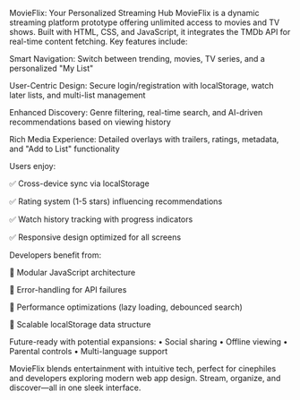 MovieFlix: Your Personalized Streaming Hub
MovieFlix is a dynamic streaming platform prototype offering unlimited access to movies and TV shows. Built with HTML, CSS, and JavaScript, it integrates the TMDb API for real-time content fetching. Key features include:

Smart Navigation: Switch between trending, movies, TV series, and a personalized "My List"

User-Centric Design: Secure login/registration with localStorage, watch later lists, and multi-list management

Enhanced Discovery: Genre filtering, real-time search, and AI-driven recommendations based on viewing history

Rich Media Experience: Detailed overlays with trailers, ratings, metadata, and "Add to List" functionality

Users enjoy:

✅ Cross-device sync via localStorage

✅ Rating system (1-5 stars) influencing recommendations

✅ Watch history tracking with progress indicators

✅ Responsive design optimized for all screens

Developers benefit from:

🔧 Modular JavaScript architecture

🔧 Error-handling for API failures

🔧 Performance optimizations (lazy loading, debounced search)

🔧 Scalable localStorage data structure


Future-ready with potential expansions:
• Social sharing • Offline viewing • Parental controls • Multi-language support

MovieFlix blends entertainment with intuitive tech, perfect for cinephiles and developers exploring modern web app design. Stream, organize, and discover—all in one sleek interface.
